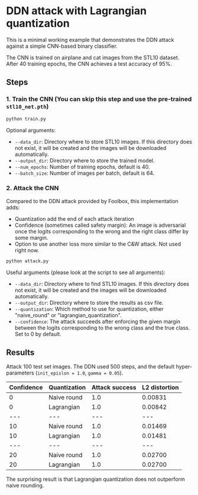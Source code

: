 # DDN attack with Lagrangian quantization

This is a minimal working example that demonstrates the DDN attack against a simple CNN-based binary classifier.

The CNN is trained on airplane and cat images from the STL10 dataset. After 40 training epochs, the CNN achieves a test accuracy of 95%.

## Steps

### 1. Train the CNN (You can skip this step and use the pre-trained `stl10_net.pth`)

```bash
python train.py
```

Optional arguments:
* ``--data_dir``: Directory where to store STL10 images. If this directory does not exist, it will be created and the images will be downloaded automatically.
* ``--output_dir``: Directory where to store the trained model.
* ``--num_epochs``: Number of training epochs, default is 40.
* ``--batch_size``: Number of images per batch, default is 64.

### 2. Attack the CNN

Compared to the DDN attack provided by Foolbox, this implementation adds:
- Quantization add the end of each attack iteration
- Confidence (sometimes called safety margin): An image is adversarial once the logits corresponding to the wrong and the right class differ by some margin.
- Option to use another loss more similar to the C&W attack. Not used right now.

```bash
python attack.py
```

Useful arguments (please look at the script to see all arguments):
* ``--data_dir``: Directory where to find STL10 images. If this directory does not exist, it will be created and the images will be downloaded automatically.
* ``--output_dir``: Directory where to store the results as csv file.
* ``--quantization``: Which method to use for quantization, either "naive_round" or "lagrangian_quantization".
* ``--confidence``: The attack succeeds after enforcing the given margin between the logits corresponding to the wrong class and the true class. Set to 0 by default.

## Results

Attack 100 test set images. The DDN used 500 steps, and the default hyper-parameters (`init_epislon = 1.0`, `gamma = 0.05`).

| Confidence | Quantization | Attack success | L2 distortion |
| --- | --- | --- | --- |
|  0 | Naive round | 1.0 | 0.00831 |
|  0 | Lagrangian  | 1.0 | 0.00842 |
| --- | --- | --- | --- |
| 10 | Naive round | 1.0 | 0.01469 |
| 10 | Lagrangian  | 1.0 | 0.01481 |
| --- | --- | --- | --- |
| 20 | Naive round | 1.0 | 0.02700 |
| 20 | Lagrangian  | 1.0 | 0.02700 |

The surprising result is that Lagrangian quantization does not outperform naive rounding.
